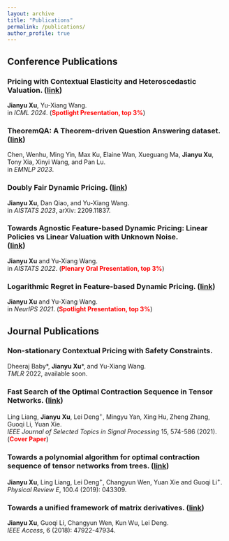 ```yaml
---
layout: archive
title: "Publications"
permalink: /publications/
author_profile: true
---
```


<!--
[Google Scholar](https://scholar.google.com/citations?user=3ubVhAMAAAAJ&hl=en) <br />
(\* for equal contribution)
## Preprints and Working Papers

### Online Dynamic Pricing with Inventory-Censored Demands. <br />
**Jianyu Xu**, Yining Wang, Xi Chen, Yu-Xiang Wang. <br />
In submission.

### Data-driven Dynamic Pricing with procedural and sustantive fairness. <br />
**Jianyu Xu**, Dan Qiao, Yining Wang, Xi Chen, Yu-Xiang Wang. <br />
In submission.


### NP-hardness of Tensor Network Contraction Ordering. ([link](https://arxiv.org/abs/2310.06140)) <br />
**Jianyu Xu**, Hanwen Zhang, Lei Deng, Guoqi Li. <br />
arXiv: 2310.06140
-->
## Conference Publications

### Pricing with Contextual Elasticity and Heteroscedastic Valuation. ([link](https://arxiv.org/abs/2312.15999)) <br />
**Jianyu Xu**, Yu-Xiang Wang. <br />
in *ICML 2024*. (**<span style="color:red">Spotlight Presentation, top 3%</span>**)

### TheoremQA: A Theorem-driven Question Answering dataset. ([link](https://arxiv.org/abs/2305.12524)) <br />
Chen, Wenhu, Ming Yin, Max Ku, Elaine Wan, Xueguang Ma, **Jianyu Xu**, Tony Xia, Xinyi Wang, and Pan Lu. <br />
in *EMNLP 2023*.

### Doubly Fair Dynamic Pricing. ([link](https://arxiv.org/abs/2209.11837))
**Jianyu Xu**, Dan Qiao, and Yu-Xiang Wang. <br />
in *AISTATS 2023*, arXiv: 2209.11837.

### Towards Agnostic Feature-based Dynamic Pricing: Linear Policies vs Linear Valuation with Unknown Noise. <br /> ([link](https://arxiv.org/abs/2201.11341))
**Jianyu Xu** and Yu-Xiang Wang. <br />
in *AISTATS 2022*. (**<span style="color:red">Plenary Oral Presentation, top 3%</span>**)

### Logarithmic Regret in Feature-based Dynamic Pricing. ([link](https://arxiv.org/abs/2102.10221)) <br />
**Jianyu Xu** and Yu-Xiang Wang. <br />
in *NeurIPS 2021*. (**<span style="color:red">Spotlight Presentation, top 3%</span>**)




## Journal Publications

### Non-stationary Contextual Pricing with Safety Constraints. <br />
Dheeraj Baby\*, **Jianyu Xu**\*, and Yu-Xiang Wang. <br /> 
*TMLR* 2022, available soon.


### Fast Search of the Optimal Contraction Sequence in Tensor Networks. ([link](https://ieeexplore.ieee.org/document/9325533)) <br />
Ling Liang, **Jianyu Xu**, Lei Deng<sup>+</sup>, Mingyu Yan, Xing Hu, Zheng Zhang, Guoqi Li, Yuan Xie. <br />
*IEEE Journal of Selected Topics in Signal Processing* 15, 574-586 (2021). (**<span style="color: red">Cover Paper</span>**)

### Towards a polynomial algorithm for optimal contraction sequence of tensor networks from trees. ([link](https://journals.aps.org/pre/abstract/10.1103/PhysRevE.100.043309)) <br />
**Jianyu Xu**, Ling Liang, Lei Deng<sup>+</sup>, Changyun Wen, Yuan Xie and Guoqi Li<sup>+</sup>. <br />
*Physical Review E*, 100.4 (2019): 043309.

### Towards a unified framework of matrix derivatives. ([link](https://ieeexplore.ieee.org/abstract/document/8453264)) <br />
**Jianyu Xu**, Guoqi Li, Changyun Wen, Kun Wu, Lei Deng. <br />
*IEEE Access*, 6 (2018): 47922-47934.




